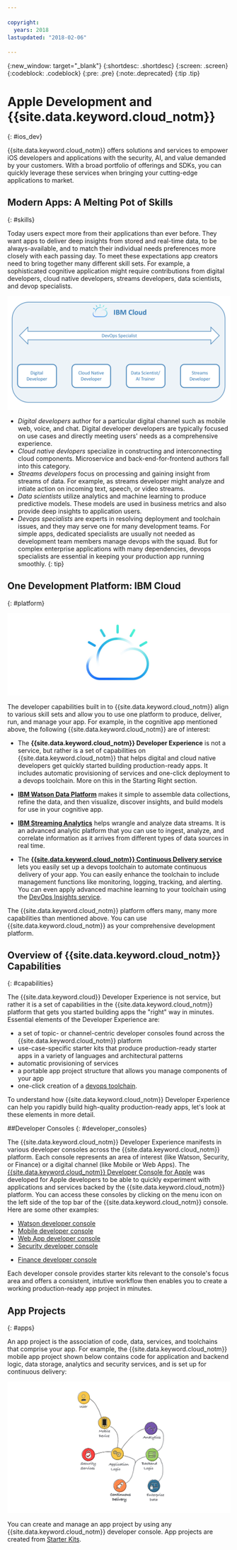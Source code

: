 ```yaml
---

copyright:
  years: 2018
lastupdated: "2018-02-06"

---
```

{:new_window: target="_blank"}
{:shortdesc: .shortdesc}
{:screen: .screen}
{:codeblock: .codeblock}
{:pre: .pre}
{:note:.deprecated}
{:tip .tip}

# Apple Development and {{site.data.keyword.cloud_notm}}
{: #ios_dev}

{{site.data.keyword.cloud_notm}} offers solutions and services to empower iOS developers and applications with the security, AI, and value demanded by your customers. With a broad portfolio of offerings and SDKs, you can quickly leverage these services when bringing your cutting-edge applications to market.

## Modern Apps: A Melting Pot of Skills
{: #skills}

Today users expect more from their applications than ever before.  They want apps to deliver deep insights from stored and real-time data, to be always-available, and to match their individual needs preferences more closely with each passing day. To meet these expectations app creators need to bring together many different skill sets.  For example, a sophisticated cognitive application might require contributions from digital developers, cloud native developers, streams developers, data scientists, and devop specialists.

 ![Developer types](images/developer_skills.png "Developer relationships")

* *Digital developers* author for a particular digital channel such as mobile web, voice, and chat.  Digital developer developers are typically focused on use cases and directly meeting users' needs as a comprehensive experience.<br>
* *Cloud native devlopers* specialize in constructing and interconnecting cloud components. Microservice and back-end-for-frontend authors fall into this category.<br>
* *Streams developers* focus on processing and gaining insight from streams of data. For example, as streams developer might analyze and intiate action on incoming text, speech, or video streams.<br>
* *Data scientists* utilize analytics and machine learning to produce predictive models. These models are used in business metrics and also provide deep insights to application users.
* *Devops specialists* are experts in resolving deployment and toolchain issues, and they may serve one for many development teams.  For simple apps, dedicated specialists are usually not needed as development team members manage devops with the squad. But for complex enterprise applications with many dependencies, devops specialists are essential in keeping your production app running smoothly.
{: tip}

## One Development Platform: IBM Cloud
{: #platform}

 ![Developer types](images/IBM_Cloud_icon.png "IBM Cloud")

The developer capabilities built in to {{site.data.keyword.cloud_notm}} align to various skill sets and allow you to use one platform to produce, deliver, run, and manage your app.  For example, in the cognitive app mentioned above, the following {{site.data.keyword.cloud_notm}} are of interest:

* The **{{site.data.keyword.cloud_notm}} Developer Experience** is not a service, but rather is a set of capabilities on {{site.data.keyword.cloud_notm}} that helps digital and cloud native developers get quickly started building production-ready apps. It includes automatic provisioning of services and one-click deployment to a devops toolchain.  More on this in the Starting Right section.

* [**IBM Watson Data Platform**](https://console.bluemix.net/developer/dataplatform/dashboard) <!--[IBM Watson Data Platform](https://dataplatform.ibm.com)--> makes it simple to assemble data collections, refine the data, and then visualize, discover insights, and build models for use in your cognitive app.

* [**IBM Streaming Analytics**](../services/StreamingAnalytics/index.html#gettingstarted) helps wrangle and analyze data streams. It is an advanced analytic platform that you can use to ingest, analyze, and correlate information as it arrives from different types of data sources in real time.

* The [**{{site.data.keyword.cloud_notm}} Continuous Delivery service**](../services/ContinuousDelivery/index.html#cd_getting_started) lets you easily set up a devops toolchain to automate continuous delivery of your app.  You can easily enhance the toolchain to include management functions like monitoring, logging, tracking, and alerting.  You can even apply advanced machine learning to your toolchain using the [DevOps Insights service](../services/DevOpsInsights/index.html#gettingstarted).


The {{site.data.keyword.cloud_notm}} platform offers many, many more capabilities than mentioned above.  You can use {{site.data.keyword.cloud_notm}} as your comprehensive development platform.

## Overview of {{site.data.keyword.cloud_notm}} Capabilities
{: #capabilities}

The {{site.data.keyword.cloud}} Developer Experience is not service, but rather it is a set of capabilities in the {{site.data.keyword.cloud_notm}} platform that gets you started building apps the "right" way in minutes. Essential elements of the Developer Experience are:

* a set of topic- or channel-centric developer consoles found across the {{site.data.keyword.cloud_notm}} platform
* use-case-specific starter kits that produce production-ready starter apps in a variety of languages and architectural patterns
* automatic provisioning of services
* a portable app project structure that allows you manage components of your app
* one-click creation of a [devops toolchain](../services/ContinuousDelivery/index.html#cd_getting_started).

To understand how {{site.data.keyword.cloud_notm}} Developer Experience can help you rapidly build high-quality production-ready apps,  let's look at these elements in more detail.

##Developer Consoles
{: #developer_consoles}

The {{site.data.keyword.cloud_notm}} Developer Experience manifests in various developer consoles across the {{site.data.keyword.cloud_notm}} platform.  Each console represents an area of interest (like Watson, Security, or Finance) or a digital channel (like Mobile or Web Apps). The [{{site.data.keyword.cloud_notm}} Developer Console for Apple](https://console.bluemix.net/developer/appledevelopment) was developed for Apple developers to be able to quickly experiment with applications and services backed by the {{site.data.keyword.cloud_notm}} platform.  You can access these consoles by clicking on the menu icon on the left side of the top bar of the {{site.data.keyword.cloud_notm}} console. Here are some other examples:

* [Watson developer console](https://console.bluemix.net/developer/watson)
* [Mobile developer console](https://console.bluemix.net/developer/mobile)
* [Web App developer console](https://console.bluemix.net/developer/appservice)
* [Security developer console](https://console.bluemix.net/developer/security)
<!--* [Watson Data Platform developer console](https://console.bluemix.net/developer/dataplatform)-->
* [Finance developer console](https://console.bluemix.net/developer/finance)

<!--Cloud native development is the process of developing apps that are optimized to leverage capabilities engendered from running on the cloud.  Flexibility, portability, scaling, rapid development, continuous delivery, and a close coupling development and operations ("devops) are characteristics of cloud applications. The {{site.data.keyword.cloud}} Developer Experience quickly gets you started building cloud native applications that are ready for team development and bound for production use.-->


<!--![Overview of elements of the {{site.data.keyword.cloud_notm}} Developer Experience](images/elements_of_devex.png "Overview of elements of the {{site.data.keyword.cloud_notm}} Developer Experience") <br> *Overview of elements of the {{site.data.keyword.cloud_notm}} Developer Experience*-->

Each developer console provides starter kits relevant to the console's focus area and offers a consistent, intutive workflow then enables you to create a working production-ready app project in minutes.

## App Projects
{: #apps}

An app project is the association of code, data, services, and toolchains that comprise your app. For example, the {{site.data.keyword.cloud_notm}} mobile app project shown below contains code for application and backend logic, data storage, analytics and security services, and is set up for continuous delivery:

![Reuse](images/garage_reuse2.png "Developer Experience lets you reuse and avoid re-invent")

 You can create and manage an app project by using any {{site.data.keyword.cloud_notm}} developer console.  App projects are created from [Starter Kits](starter_kit/starter_kits.html).
